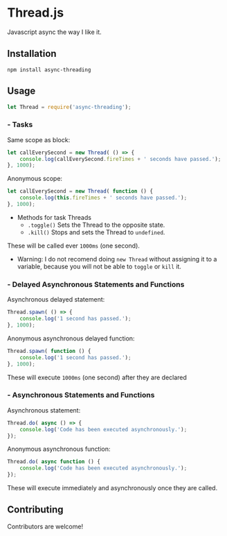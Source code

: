 Thread.js
=========

Javascript async the way I like it.

## Installation
`npm install async-threading`

## Usage
```javascript
let Thread = require('async-threading');
```
### - Tasks

Same scope as block:

```javascript
let callEverySecond = new Thread( () => {
    console.log(callEverySecond.fireTimes + ' seconds have passed.');
}, 1000);
```
    
Anonymous scope:
```javascript
let callEverySecond = new Thread( function () {
    console.log(this.fireTimes + ' seconds have passed.');
}, 1000);
```
  * Methods for task Threads
    * `.toggle()` Sets the Thread to the opposite state.
    * `.kill()` Stops and sets the Thread to `undefined`.
  
  
  These will be called ever `1000ms` (one second).
  
  - Warning: I do not recomend doing `new Thread` without assigning it to a variable, because you will not be able to `toggle` or `kill` it.
    
### - Delayed Asynchronous Statements and Functions

Asynchronous delayed statement:
```javascript
Thread.spawn( () => {
    console.log('1 second has passed.');
}, 1000);
```
Anonymous asynchronous delayed function:
```javascript
Thread.spawn( function () {
    console.log('1 second has passed.');
}, 1000);
```
These will execute `1000ms` (one second) after they are declared

### - Asynchronous Statements and Functions

Asynchronous statement:
```javascript
Thread.do( async () => {
    console.log('Code has been executed asynchronously.');
});
```
Anonymous asynchronous function:
```javascript
Thread.do( async function () {
    console.log('Code has been executed asynchronously.');
});
```
These will execute immediately and asynchronously once they are called.


## Contributing

Contributors are welcome!
